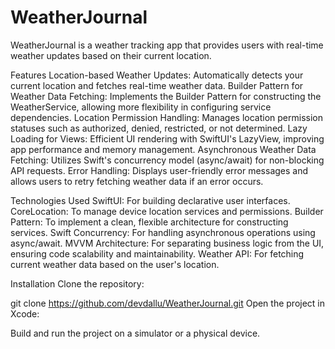 # WeatherJournal
WeatherJournal is a weather tracking app that provides users with real-time weather updates based on their current location. 

Features
Location-based Weather Updates: Automatically detects your current location and fetches real-time weather data.
Builder Pattern for Weather Data Fetching: Implements the Builder Pattern for constructing the WeatherService, allowing more flexibility in configuring service dependencies.
Location Permission Handling: Manages location permission statuses such as authorized, denied, restricted, or not determined.
Lazy Loading for Views: Efficient UI rendering with SwiftUI's LazyView, improving app performance and memory management.
Asynchronous Weather Data Fetching: Utilizes Swift's concurrency model (async/await) for non-blocking API requests.
Error Handling: Displays user-friendly error messages and allows users to retry fetching weather data if an error occurs.


Technologies Used
SwiftUI: For building declarative user interfaces.
CoreLocation: To manage device location services and permissions.
Builder Pattern: To implement a clean, flexible architecture for constructing services.
Swift Concurrency: For handling asynchronous operations using async/await.
MVVM Architecture: For separating business logic from the UI, ensuring code scalability and maintainability.
Weather API: For fetching current weather data based on the user's location.

Installation
Clone the repository:

git clone https://github.com/devdallu/WeatherJournal.git
Open the project in Xcode:

Build and run the project on a simulator or a physical device.
